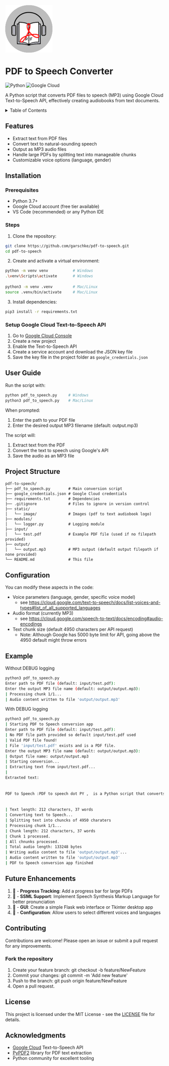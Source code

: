 <!-- LOGO  -->
<img src="static/images/audiobook.png" height="150px">

<!-- INTRODUCTION -->
# PDF to Speech Converter

![Python](https://img.shields.io/badge/python-3670A0?style=for-the-badge&logo=python&logoColor=ffdd54)
![Google Cloud](https://img.shields.io/badge/GoogleCloud-%234285F4.svg?style=for-the-badge&logo=google-cloud&logoColor=white)

A Python script that converts PDF files to speech (MP3) using Google Cloud Text-to-Speech API, effectively creating audiobooks from text documents.

<!-- TABLE OF CONTENTS -->
<details>
  <summary>Table of Contents</summary>
  <ol>
    <li><a href="#PDF-to-Speech-Converter">PDF to Speech Converter</a></li>
    <li><a href="#Features">Features</a></li>
    <li>
      <a href="#installation">Installation</a>
      <ul>
        <li><a href="#prerequisites">Prerequisites</a></li>
        <li><a href="#steps">Steps</a></li>
        <li><a href="#Setup-Google-Cloud-Text-to-Speech-API">Setup Google Cloud Text-to-Speech API</a></li>
      </ul>
    </li>
    <li><a href="#user-guide">User Guide</a></li>
    <li><a href="#project-structure">Project Structure</a></li>
    <li><a href="#configuration">Configuration</a></li>
    <li><a href="#example">Example</a></li>
    <li><a href="#future-enhancements">Future Enhancements</a></li>
    <li>
        <a href="#contributing">Contributing</a>
      <ul>
        <li><a href="#fork-the-repository">Fork the repository</a></li>
      </ul>
    </li>
    <li><a href="#license">License</a></li>
    <li><a href="#acknowledgements">Acknowledgements</a></li>
  </ol>
</details>

<!-- FEATURES -->
## Features

- Extract text from PDF files
- Convert text to natural-sounding speech
- Output as MP3 audio files
- Handle large PDFs by splitting text into manageable chunks
- Customizable voice options (language, gender)

<!-- INSTALLATION -->
## Installation

### Prerequisites

- Python 3.7+
- Google Cloud account (free tier available)
- VS Code (recommended) or any Python IDE

### Steps

1. Clone the repository:
```bash
git clone https://github.com/garschke/pdf-to-speech.git
cd pdf-to-speech
```

2. Create and activate a virtual environment:
```bash
python -m venv venv           # Windows
.\venv\Scripts\activate       # Windows

python3 -m venv .venv         # Mac/Linux
source .venv/bin/activate     # Mac/Linux
```

3. Install dependencies:
```bash
pip3 install -r requirements.txt
```

### Setup Google Cloud Text-to-Speech API

1. Go to [Google Cloud Console](https://console.cloud.google.com/)
2. Create a new project
3. Enable the Text-to-Speech API
4. Create a service account and download the JSON key file
5. Save the key file in the project folder as `google_credentials.json`

<!-- USER GUIDE -->
## User Guide

Run the script with:
```bash
python pdf_to_speech.py     # Windows
python3 pdf_to_speech.py    # Mac/Linux
```

When prompted:
1. Enter the path to your PDF file
2. Enter the desired output MP3 filename (default: output.mp3)

The script will:
1. Extract text from the PDF
2. Convert the text to speech using Google's API
3. Save the audio as an MP3 file


<!-- PROJECT STRUCTURE -->
## Project Structure

```
pdf-to-speech/
├── pdf_to_speech.py        # Main conversion script
├── google_credentials.json # Google Cloud credentials
├── requirements.txt        # Dependencies
├── .gitignore              # Files to ignore in version control
├── static/
│   └── image/              # Images (pdf to text audiobook logo)
├── modules/
│   └── logger.py           # Logging module
├── input/
│   └── test.pdf            # Example PDF file (used if no filepath provided)
├── output/
│   └── output.mp3          # MP3 output (default output filepath if none provided)
└── README.md               # This file
```

<!-- CONFIGURATION -->
## Configuration

You can modify these aspects in the code:
- Voice parameters (language, gender, specific voice model)
  * see https://cloud.google.com/text-to-speech/docs/list-voices-and-types#list_of_all_supported_languages
- Audio format (currently MP3)
  * see https://cloud.google.com/speech-to-text/docs/encoding#audio-encodings
- Text chunk size (default 4950 characters per API request)
  * Note: Although Google has 5000 byte limit for API, going above the 4950 default might throw errors

<!-- EXAMPLE -->
## Example

Without DEBUG logging
```bash
python3 pdf_to_speech.py
Enter path to PDF file (default: input/test.pdf): 
Enter the output MP3 file name (default: output/output.mp3): 
| Processing chunk 1/1...
| Audio content written to file 'output/output.mp3'
```

With DEBUG logging
```bash
python3 pdf_to_speech.py
| Starting PDF to Speech conversion app
Enter path to PDF file (default: input/test.pdf): 
| No PDF file path provided so default input/test.pdf used
| Valid PDF file found!
| File 'input/test.pdf' exists and is a PDF file.
Enter the output MP3 file name (default: output/output.mp3): 
| Output file name: output/output.mp3
| Starting conversion...
| Extracting text from input/test.pdf...
| 
Extraxted text:


PDF to Speech :PDF to speech dot PY ,  is a Python script that converts PDF ﬁles to speech in the form of MP3 ﬁles, using the Google Cloud Text-to-Speech API, eﬀectively creating audiobooks from text documents.


| Text length: 212 characters, 37 words
| Converting text to Speech...
| Splitting text into chuncks of 4950 charaters
| Processing chunk 1/1...
| Chunk length: 212 characters, 37 words
| Chunk 1 processed.
| All chnunks processed.
| Total audio length: 133248 bytes
| Writing audio content to file 'output/output.mp3'...
| Audio content written to file 'output/output.mp3'
| PDF to Speech conversion app finished
```

<!-- FUTURE ENHANCEMENTS -->
## Future Enhancements

1. 🔲  -  **Progress Tracking**: Add a progress bar for large PDFs
2. 🔲  - **SSML Support**: Implement Speech Synthesis Markup Language for better pronunciation
3. 🔲  - **GUI**: Create a simple Flask web interface or Tkinter desktop app
4. 🔲  - **Configuration**: Allow users to select different voices and languages


<!-- CONTRIBUTING -->
## Contributing
Contributions are welcome! Please open an issue or submit a pull request for any improvements.

### Fork the repository
1. Create your feature branch: git checkout -b feature/NewFeature
2. Commit your changes: git commit -m 'Add new feature'
3. Push to the branch: git push origin feature/NewFeature
4. Open a pull request.


<!-- LICENCE -->
## License

This project is licensed under the MIT License - see the [LICENSE](LICENSE) file for details.

<!-- AKNOWLEDGEMENTS -->
## Acknowledgments

- [Google Cloud](https://cloud.google.com/text-to-speech/docs?_gl) Text-to-Speech API
- [PyPDF2](https://pypi.org/project/PyPDF2/) library for PDF text extraction
- Python community for excellent tooling